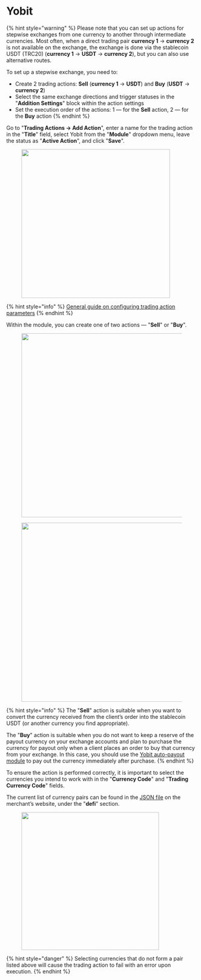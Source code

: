 # Yobit

{% hint style="warning" %}
Please note that you can set up actions for stepwise exchanges from one currency to another through intermediate currencies. Most often, when a direct trading pair **currency 1** -> **currency 2** is not available on the exchange, the exchange is done via the stablecoin USDT (TRC20) (**currency 1** -> **USDT** -> **currency 2**), but you can also use alternative routes.

To set up a stepwise exchange, you need to:

* Create 2 trading actions: **Sell** (**currency 1** -> **USDT**) and **Buy** (**USDT** -> **currency 2**)
* Select the same exchange directions and trigger statuses in the "**Addition Settings**" block within the action settings
* Set the execution order of the actions: 1 — for the **Sell** action, 2 — for the **Buy** action
{% endhint %}

Go to "**Trading Actions -> Add Action**", enter a name for the trading action in the "**Title**" field, select Yobit from the "**Module**" dropdown menu, leave the status as "**Active Action**", and click "**Save**".

<figure><img src="../../../.gitbook/assets/image (607).png" alt="" width="392"><figcaption></figcaption></figure>

{% hint style="info" %}
[General guide on configuring trading action parameters](https://premium.gitbook.io/main/osnovnye-nastroiki/modul-torgovye-deistviya/sozdanie-torgovogo-deistviya/parametry-torgovykh-deistvii)
{% endhint %}

Within the module, you can create one of two actions — "**Sell**" or "**Buy**".

<div><figure><img src="../../../.gitbook/assets/image (608).png" alt="" width="485"><figcaption></figcaption></figure> <figure><img src="../../../.gitbook/assets/image (610).png" alt="" width="472"><figcaption></figcaption></figure></div>

{% hint style="info" %}
The "**Sell**" action is suitable when you want to convert the currency received from the client’s order into the stablecoin USDT (or another currency you find appropriate).

The "**Buy**" action is suitable when you do not want to keep a reserve of the payout currency on your exchange accounts and plan to purchase the currency for payout only when a client places an order to buy that currency from your exchange. In this case, you should use the [Yobit auto-payout module](https://premium.gitbook.io/main/osnovnye-nastroiki/merchanty-i-avtovyplaty/avtovyplaty/yobit) to pay out the currency immediately after purchase.
{% endhint %}

To ensure the action is performed correctly, it is important to select the currencies you intend to work with in the "**Currency Code**" and "**Trading Currency Code**" fields.

The current list of currency pairs can be found in the [JSON file](https://yobit.net/tapipe/info) on the merchant’s website, under the "**defi**" section.

<figure><img src="../../../.gitbook/assets/image (611).png" alt="" width="363"><figcaption></figcaption></figure>

{% hint style="danger" %}
Selecting currencies that do not form a pair listed above will cause the trading action to fail with an error upon execution.
{% endhint %}